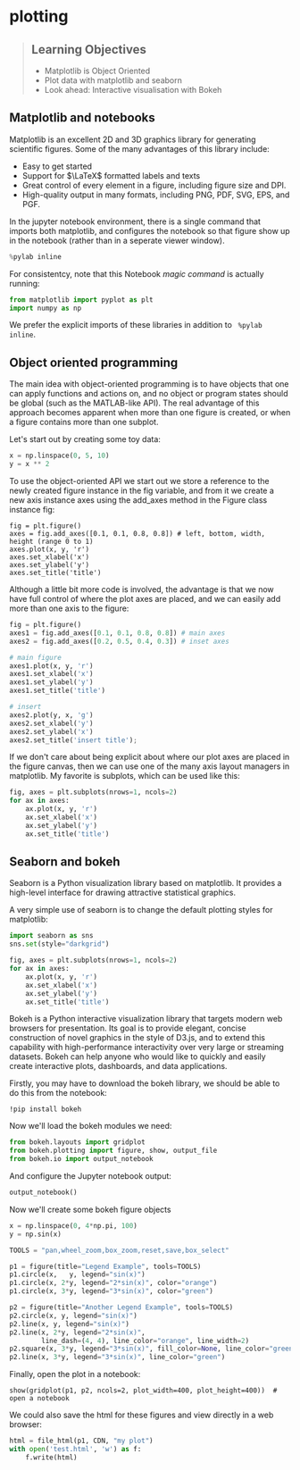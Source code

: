 # plotting

> ## Learning Objectives
> *  Matplotlib is Object Oriented
> *  Plot data with matplotlib and seaborn 
> *  Look ahead: Interactive visualisation with Bokeh


## Matplotlib and notebooks

Matplotlib is an excellent 2D and 3D graphics library for generating scientific figures. Some of the many advantages of this library include:
* Easy to get started
* Support for $\LaTeX$ formatted labels and texts
* Great control of every element in a figure, including figure size and DPI.
* High-quality output in many formats, including PNG, PDF, SVG, EPS, and PGF.

In the jupyter notebook environment, there is a single command that imports both matplotlib, and configures the notebook so that figure show up in the notebook (rather than in a seperate viewer window).

```python
%pylab inline
```

For consistentcy, note that this Notebook _magic command_ is actually running:

```python
from matplotlib import pyplot as plt
import numpy as np
```

We prefer the explicit imports of these libraries in addition to ` %pylab inline`.

## Object oriented programming

The main idea with object-oriented programming is to have objects that one can apply functions and actions on, and no object or program states should be global (such as the MATLAB-like API). The real advantage of this approach becomes apparent when more than one figure is created, or when a figure contains more than one subplot. 

Let's start out by creating some toy data:

```python
x = np.linspace(0, 5, 10)
y = x ** 2
```

To use the object-oriented API we start out we store a reference to the newly created figure instance in the fig variable, and from it we create a new axis instance axes using the add_axes method in the Figure class instance fig:

```
fig = plt.figure()
axes = fig.add_axes([0.1, 0.1, 0.8, 0.8]) # left, bottom, width, height (range 0 to 1)
axes.plot(x, y, 'r')
axes.set_xlabel('x')
axes.set_ylabel('y')
axes.set_title('title')
```



Although a little bit more code is involved, the advantage is that we now have full control of where the plot axes are placed, and we can easily add more than one axis to the figure:

```python
fig = plt.figure()
axes1 = fig.add_axes([0.1, 0.1, 0.8, 0.8]) # main axes
axes2 = fig.add_axes([0.2, 0.5, 0.4, 0.3]) # inset axes

# main figure
axes1.plot(x, y, 'r')
axes1.set_xlabel('x')
axes1.set_ylabel('y')
axes1.set_title('title')

# insert
axes2.plot(y, x, 'g')
axes2.set_xlabel('y')
axes2.set_ylabel('x')
axes2.set_title('insert title');
```

If we don't care about being explicit about where our plot axes are placed in the figure canvas, then we can use one of the many axis layout managers in matplotlib. My favorite is subplots, which can be used like this:

```python
fig, axes = plt.subplots(nrows=1, ncols=2)
for ax in axes:
    ax.plot(x, y, 'r')
    ax.set_xlabel('x')
    ax.set_ylabel('y')
    ax.set_title('title')
```

## Seaborn and bokeh

Seaborn is a Python visualization library based on matplotlib. It provides a high-level interface for drawing attractive statistical graphics. 

A very simple use of seaborn is to change the default plotting styles for matplotlib:

```python
import seaborn as sns
sns.set(style="darkgrid")
```
```python
fig, axes = plt.subplots(nrows=1, ncols=2)
for ax in axes:
    ax.plot(x, y, 'r')
    ax.set_xlabel('x')
    ax.set_ylabel('y')
    ax.set_title('title')
```

Bokeh is a Python interactive visualization library that targets modern web browsers for presentation. Its goal is to provide elegant, concise construction of novel graphics in the style of D3.js, and to extend this capability with high-performance interactivity over very large or streaming datasets. Bokeh can help anyone who would like to quickly and easily create interactive plots, dashboards, and data applications.


Firstly, you may have to download the bokeh library, we should be able to do this from the notebook:

```
!pip install bokeh
```
Now we'll load the bokeh modules we need:

```python
from bokeh.layouts import gridplot
from bokeh.plotting import figure, show, output_file
from bokeh.io import output_notebook
```

And configure the Jupyter notebook output:

```python
output_notebook()
```
Now we'll create some bokeh figure objects

```python
x = np.linspace(0, 4*np.pi, 100)
y = np.sin(x)

TOOLS = "pan,wheel_zoom,box_zoom,reset,save,box_select"

p1 = figure(title="Legend Example", tools=TOOLS)
p1.circle(x,   y, legend="sin(x)")
p1.circle(x, 2*y, legend="2*sin(x)", color="orange")
p1.circle(x, 3*y, legend="3*sin(x)", color="green")

p2 = figure(title="Another Legend Example", tools=TOOLS)
p2.circle(x, y, legend="sin(x)")
p2.line(x, y, legend="sin(x)")
p2.line(x, 2*y, legend="2*sin(x)",
        line_dash=(4, 4), line_color="orange", line_width=2)
p2.square(x, 3*y, legend="3*sin(x)", fill_color=None, line_color="green")
p2.line(x, 3*y, legend="3*sin(x)", line_color="green")
```

Finally, open the plot in a notebook:

```
show(gridplot(p1, p2, ncols=2, plot_width=400, plot_height=400))  # open a notebook
```

We could also save the html for these figures and view directly in a web browser:

```python
html = file_html(p1, CDN, "my plot")
with open('test.html', 'w') as f:
    f.write(html)
```
